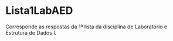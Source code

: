# Lista1LabAED

Corresponde as respostas da 1ª lista da disciplina de Laboratório e Estrutura de Dados I.
